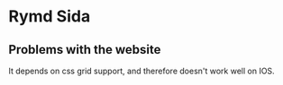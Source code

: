 # Rymd Sida

## Problems with the website
It depends on css grid support, and therefore doesn't work well on IOS.
